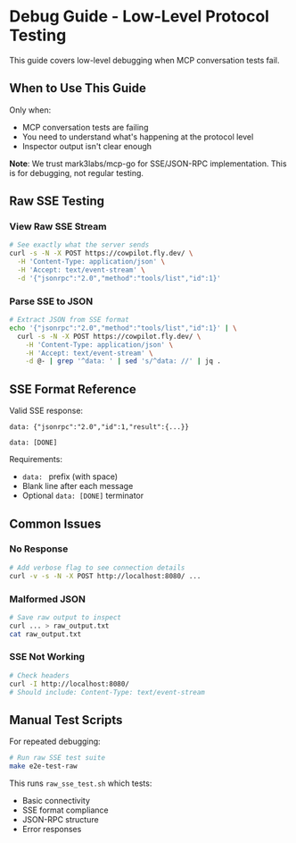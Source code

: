 # Debug Guide - Low-Level Protocol Testing

This guide covers low-level debugging when MCP conversation tests fail.

## When to Use This Guide

Only when:
- MCP conversation tests are failing
- You need to understand what's happening at the protocol level
- Inspector output isn't clear enough

**Note**: We trust mark3labs/mcp-go for SSE/JSON-RPC implementation. This is for debugging, not regular testing.

## Raw SSE Testing

### View Raw SSE Stream
```bash
# See exactly what the server sends
curl -s -N -X POST https://cowpilot.fly.dev/ \
  -H 'Content-Type: application/json' \
  -H 'Accept: text/event-stream' \
  -d '{"jsonrpc":"2.0","method":"tools/list","id":1}'
```

### Parse SSE to JSON
```bash
# Extract JSON from SSE format
echo '{"jsonrpc":"2.0","method":"tools/list","id":1}' | \
  curl -s -N -X POST https://cowpilot.fly.dev/ \
    -H 'Content-Type: application/json' \
    -H 'Accept: text/event-stream' \
    -d @- | grep '^data: ' | sed 's/^data: //' | jq .
```

## SSE Format Reference

Valid SSE response:
```
data: {"jsonrpc":"2.0","id":1,"result":{...}}

data: [DONE]

```

Requirements:
- `data: ` prefix (with space)
- Blank line after each message
- Optional `data: [DONE]` terminator

## Common Issues

### No Response
```bash
# Add verbose flag to see connection details
curl -v -s -N -X POST http://localhost:8080/ ...
```

### Malformed JSON
```bash
# Save raw output to inspect
curl ... > raw_output.txt
cat raw_output.txt
```

### SSE Not Working
```bash
# Check headers
curl -I http://localhost:8080/
# Should include: Content-Type: text/event-stream
```

## Manual Test Scripts

For repeated debugging:
```bash
# Run raw SSE test suite
make e2e-test-raw
```

This runs `raw_sse_test.sh` which tests:
- Basic connectivity
- SSE format compliance
- JSON-RPC structure
- Error responses
